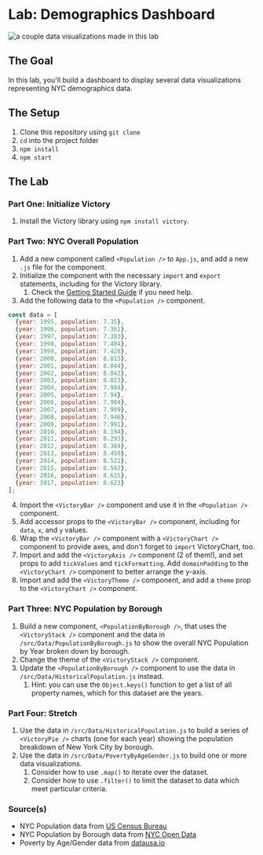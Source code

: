 # Lab: Demographics Dashboard

![a couple data visualizations made in this lab]()

## The Goal

In this lab, you'll build a dashboard to display several data visualizations representing NYC demographics data.

## The Setup

1. Clone this repository using `git clone`
2. `cd` into the project folder
3. `npm install`
4. `npm start`

## The Lab

### Part One: Initialize Victory

1. Install the Victory library using `npm install victory`.

### Part Two: NYC Overall Population

1. Add a new component called `<Population />` to `App.js`, and add a new `.js` file for the component.
2. Initialize the component with the necessary `import` and `export` statements, including for the Victory library.
   1. Check the [Getting Started Guide](https://formidable.com/open-source/victory/docs) if you need help.
3. Add the following data to the `<Population />` component. 

```javascript
const data = [
  {year: 1995, population: 7.35},
  {year: 1996, population: 7.361},
  {year: 1997, population: 7.383},
  {year: 1998, population: 7.404},
  {year: 1999, population: 7.428},
  {year: 2000, population: 8.015},
  {year: 2001, population: 8.044},
  {year: 2002, population: 8.042},
  {year: 2003, population: 8.023},
  {year: 2004, population: 7.984},
  {year: 2005, population: 7.94},
  {year: 2006, population: 7.904},
  {year: 2007, population: 7.909},
  {year: 2008, population: 7.946},
  {year: 2009, population: 7.991},
  {year: 2010, population: 8.194},
  {year: 2011, population: 8.293},
  {year: 2012, population: 8.384},
  {year: 2013, population: 8.459},
  {year: 2014, population: 8.521},
  {year: 2015, population: 8.582},
  {year: 2016, population: 8.615},
  {year: 2017, population: 8.623}
];
```

4. Import the `<VictoryBar />` component and use it in the `<Population />` component.
5. Add accessor props to the `<VictoryBar />` component, including for `data`, `x`, and `y` values.
6. Wrap the `<VictoryBar />` component with a `<VictoryChart />` component to provide axes, and don't forget to `import` VictoryChart, too.
7. Import and add the `<VictoryAxis />` component (2 of them!), and set props to add `tickValues` and `tickFormatting`. Add `domainPadding` to the `<VictoryChart />` component to better arrange the y-axis.
8. Import and add the `<VictoryTheme />` component, and add a `theme` prop to the `<VictoryChart />` component.

### Part Three: NYC Population by Borough

1. Build a new component, `<PopulationByBorough />`, that uses the `<VictoryStack />` component and the data in `/src/Data/PopulationByBorough.js` to show the overall NYC Population by Year broken down by borough.
2. Change the theme of the `<VictoryStack />` component.
3. Update the `<PopulationByBorough />` component to use the data in `/src/Data/HistoricalPopulation.js` instead.
   1. Hint: you can use the `Object.keys()` function to get a list of all property names, which for this dataset are the years. 

### Part Four: Stretch
1. Use the data in `/src/Data/HistoricalPopulation.js` to build a series of `<VictoryPie />` charts (one for each year) showing the population breakdown of New York City by borough.
2. Use the data in `/src/Data/PovertyByAgeGender.js` to build one or more data visualizations.
   1. Consider how to use `.map()` to iterate over the dataset.
   2. Consider how to use `.filter()` to limit the dataset to data which meet particular criteria.

### Source(s)
- NYC Population data from [US Census Bureau](https://www.census.gov/glossary/#term_Populationestimates)
- NYC Population by Borough data from [NYC Open Data](https://data.cityofnewyork.us/City-Government/New-York-City-Population-by-Borough-1950-2040/xywu-7bv9)
- Poverty by Age/Gender data from [datausa.io](https://datausa.io/profile/geo/new-york-ny)